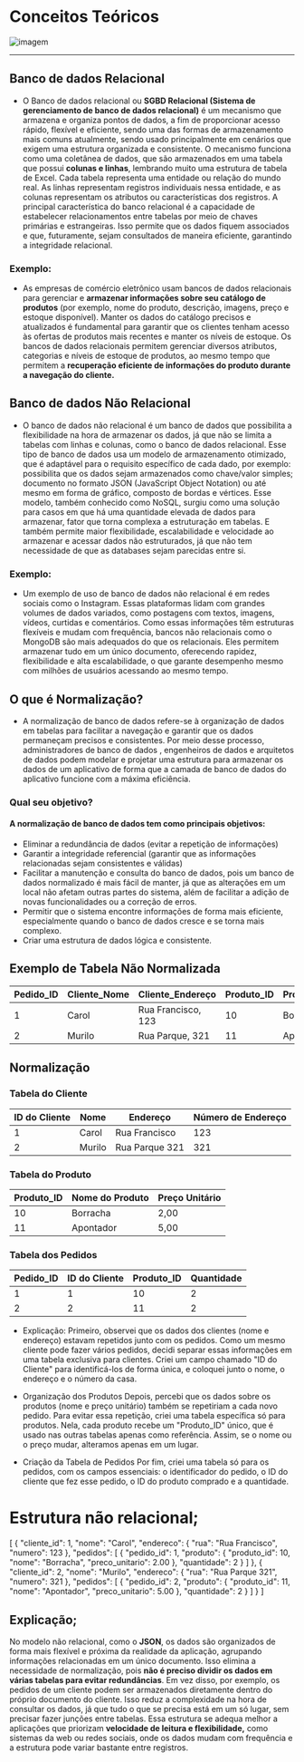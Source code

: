 # Conceitos Teóricos
![imagem](https://flowti.com.br/storage/blog/1318532023022463f8b93d47e36.png)
___
## Banco de dados Relacional
- O Banco de dados relacional ou **SGBD Relacional (Sistema de gerenciamento de banco de dados relacional)** é um mecanismo que armazena e organiza pontos de dados, a fim de proporcionar acesso rápido, flexível e eficiente, sendo uma das formas de armazenamento mais comuns atualmente, sendo usado principalmente em cenários que exigem uma estrutura organizada e consistente. O mecanismo funciona como uma coletânea de dados, que são armazenados em uma tabela que possui **colunas e linhas**, lembrando muito uma estrutura de tabela de Excel. Cada tabela representa uma entidade ou relação do mundo real. As linhas representam registros individuais nessa entidade, e as colunas representam os atributos ou características dos registros. A principal característica do banco relacional é a capacidade de estabelecer relacionamentos entre tabelas por meio de chaves primárias e estrangeiras. Isso permite que os dados fiquem associados e que, futuramente, sejam consultados de maneira eficiente, garantindo a integridade relacional.
### Exemplo:
- As empresas de comércio eletrônico usam bancos de dados relacionais para gerenciar e **armazenar informações sobre seu catálogo de produtos** (por exemplo, nome do produto, descrição, imagens, preço e estoque disponível). Manter os dados do catálogo precisos e atualizados é fundamental para garantir que os clientes tenham acesso às ofertas de produtos mais recentes e manter os níveis de estoque. Os bancos de dados relacionais permitem gerenciar diversos atributos, categorias e níveis de estoque de produtos, ao mesmo tempo que permitem a **recuperação eficiente de informações do produto durante a navegação do cliente.**

## Banco de dados Não Relacional 
- O banco de dados não relacional é um banco de dados que possibilita a flexibilidade na hora de armazenar os dados, já que não se limita a tabelas com linhas e colunas, como o banco de dados relacional. Esse tipo de banco de dados usa um modelo de armazenamento otimizado, que é adaptável para o requisito específico de cada dado, por exemplo: possibilita que os dados sejam armazenados como chave/valor simples; documento no formato JSON (JavaScript Object Notation) ou até mesmo em forma de gráfico, composto de bordas e vértices. Esse modelo, também conhecido como NoSQL, surgiu como uma solução para casos em que há uma quantidade elevada de dados para armazenar, fator que torna complexa a estruturação em tabelas. E também permite maior flexibilidade, escalabilidade e velocidade ao armazenar e acessar dados não estruturados, já que não tem necessidade de que as databases sejam parecidas entre si. 

### Exemplo: 
- Um exemplo de uso de banco de dados não relacional é em redes sociais como o Instagram. Essas plataformas lidam com grandes volumes de dados variados, como postagens com textos, imagens, vídeos, curtidas e comentários. Como essas informações têm estruturas flexíveis e mudam com frequência, bancos não relacionais como o MongoDB são mais adequados do que os relacionais. Eles permitem armazenar tudo em um único documento, oferecendo rapidez, flexibilidade e alta escalabilidade, o que garante desempenho mesmo com milhões de usuários acessando ao mesmo tempo.

## O que é Normalização? 
- A normalização de banco de dados refere-se à organização de dados em tabelas para facilitar a navegação e garantir que os dados permaneçam precisos e consistentes. Por meio desse processo, administradores de banco de dados , engenheiros de dados e arquitetos de dados podem modelar e projetar uma estrutura para armazenar os dados de um aplicativo de forma que a camada de banco de dados do aplicativo funcione com a máxima eficiência.
### Qual seu objetivo? 
#### A normalização de banco de dados tem como principais objetivos:
- Eliminar a redundância de dados (evitar a repetição de informações)
- Garantir a integridade referencial (garantir que as informações relacionadas sejam consistentes e válidas)
- Facilitar a manutenção e consulta do banco de dados, pois um banco de dados normalizado é mais fácil de manter, já que as alterações em um local não afetam outras partes do sistema, além de facilitar a adição de novas funcionalidades ou a correção de erros. 
- Permitir que o sistema encontre informações de forma mais eficiente, especialmente quando o banco de dados cresce e se torna mais complexo. 
- Criar uma estrutura de dados lógica e consistente.

## Exemplo de Tabela Não Normalizada
| Pedido_ID | Cliente_Nome | Cliente_Endereço     | Produto_ID | Produto_Nome | Quantidade | Preço_Total |
|-----------|---------------|-----------------------|-------------|----------------|-------------|--------------|
| 1         | Carol         | Rua Francisco, 123    | 10          | Borracha       | 2           | 4,00         |
| 2         | Murilo        | Rua Parque, 321       | 11          | Apontador      | 2           | 10,00        |


## Normalização
### Tabela do Cliente
| ID do Cliente | Nome   | Endereço         | Número de Endereço |
|---------------|--------|------------------|---------------------|
| 1             | Carol  | Rua Francisco    | 123                 |
| 2             | Murilo | Rua Parque 321   | 321                 |

### Tabela do Produto
| Produto_ID | Nome do Produto | Preço Unitário |
|------------|------------------|----------------|
| 10         | Borracha         | 2,00           |
| 11         | Apontador        | 5,00           |

### Tabela dos Pedidos

| Pedido_ID | ID do Cliente | Produto_ID | Quantidade |
|-----------|----------------|-------------|-------------|
| 1         | 1              | 10          | 2           |
| 2         | 2              | 11          | 2           |

- Explicação:
Primeiro, observei que os dados dos clientes (nome e endereço) estavam repetidos junto com os pedidos. Como um mesmo cliente pode fazer vários pedidos, decidi separar essas informações em uma tabela exclusiva para clientes. Criei um campo chamado "ID do Cliente" para identificá-los de forma única, e coloquei junto o nome, o endereço e o número da casa.

- Organização dos Produtos
Depois, percebi que os dados sobre os produtos (nome e preço unitário) também se repetiriam a cada novo pedido. Para evitar essa repetição, criei uma tabela específica só para produtos. Nela, cada produto recebe um "Produto_ID" único, que é usado nas outras tabelas apenas como referência. Assim, se o nome ou o preço mudar, alteramos apenas em um lugar.

- Criação da Tabela de Pedidos
Por fim, criei uma tabela só para os pedidos, com os campos essenciais: o identificador do pedido, o ID do cliente que fez esse pedido, o ID do produto comprado e a quantidade.

# Estrutura não relacional;

[
  {
    "cliente_id": 1,
    "nome": "Carol",
    "endereco": {
      "rua": "Rua Francisco",
      "numero": 123
    },
    "pedidos": [
      {
        "pedido_id": 1,
        "produto": {
          "produto_id": 10,
          "nome": "Borracha",
          "preco_unitario": 2.00
        },
        "quantidade": 2
      }
    ]
  },
  {
    "cliente_id": 2,
    "nome": "Murilo",
    "endereco": {
      "rua": "Rua Parque 321",
      "numero": 321
    },
    "pedidos": [
      {
        "pedido_id": 2,
        "produto": {
          "produto_id": 11,
          "nome": "Apontador",
          "preco_unitario": 5.00
        },
        "quantidade": 2
      }
    ]
  }
]

## Explicação;
No modelo não relacional, como o **JSON**, os dados são organizados de forma mais flexível e próxima da realidade da aplicação, agrupando informações relacionadas em um único documento. Isso elimina a necessidade de normalização, pois **não é preciso dividir os dados em várias tabelas para evitar redundâncias**. Em vez disso, por exemplo, os pedidos de um cliente podem ser armazenados diretamente dentro do próprio documento do cliente. Isso reduz a complexidade na hora de consultar os dados, já que tudo o que se precisa está em um só lugar, sem precisar fazer junções entre tabelas. Essa estrutura se adequa melhor a aplicações que priorizam **velocidade de leitura e flexibilidade,** como sistemas da web ou redes sociais, onde os dados mudam com frequência e a estrutura pode variar bastante entre registros.

